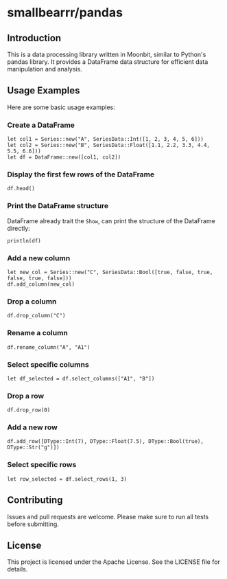 # smallbearrr/pandas

## Introduction
This is a data processing library written in Moonbit, similar to Python's pandas library. It provides a DataFrame data structure for efficient data manipulation and analysis.

## Usage Examples
Here are some basic usage examples:

### Create a DataFrame
```moonbit
let col1 = Series::new("A", SeriesData::Int([1, 2, 3, 4, 5, 6]))
let col2 = Series::new("B", SeriesData::Float([1.1, 2.2, 3.3, 4.4, 5.5, 6.6]))
let df = DataFrame::new([col1, col2])
```

### Display the first few rows of the DataFrame
```moonbit
df.head()
```

### Print the DataFrame structure
DataFrame already trait the `Show`, can print the structure of the DataFrame directly:
```moonbit
println(df)
```

### Add a new column
```moonbit
let new_col = Series::new("C", SeriesData::Bool([true, false, true, false, true, false]))
df.add_column(new_col)
```

### Drop a column
```moonbit
df.drop_column("C")
```

### Rename a column
```moonbit
df.rename_column("A", "A1")
```

### Select specific columns
```moonbit
let df_selected = df.select_columns(["A1", "B"])
```

### Drop a row
```moonbit
df.drop_row(0)
```

### Add a new row
```moonbit
df.add_row([DType::Int(7), DType::Float(7.5), DType::Bool(true), DType::Str("g")])
```

### Select specific rows
```moonbit
let row_selected = df.select_rows(1, 3)
```

## Contributing
Issues and pull requests are welcome. Please make sure to run all tests before submitting.

## License
This project is licensed under the Apache License. See the LICENSE file for details.